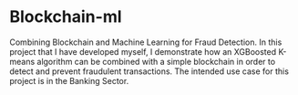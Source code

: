 # Blockchain-ml
Combining Blockchain and Machine Learning for Fraud Detection.
In this project that I have developed myself, I demonstrate how an XGBoosted K-means algorithm can be combined with a simple blockchain in order to detect and prevent fraudulent transactions. 
The intended use case for this project is in the Banking Sector.

